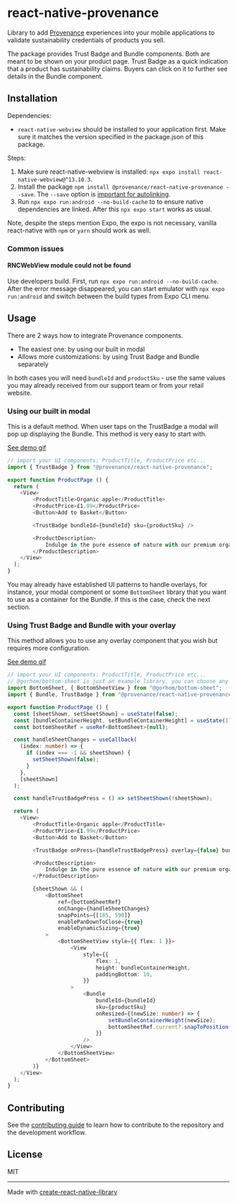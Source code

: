 # react-native-provenance

Library to add [Provenance](https://provenance.org) experiences into your mobile applications to validate sustainability credentials of products you sell.

The package provides Trust Badge and Bundle components. Both are meant to be shown on your product page. Trust Badge as a quick indication that a product
has sustainability claims. Buyers can click on it to further see details in the Bundle component.

## Installation

Dependencies:
* `react-native-webview` should be installed to your application first. Make sure it matches the version specified in the package.json of this package.

Steps:
1. Make sure react-native-webview is installed: `npx expo install react-native-webview@^13.10.3`.
2. Install the package `npm install @provenance/react-native-provenance --save`. The `--save` option is [important for autolinking](https://reactnative.dev/docs/linking-libraries-ios#automatic-linking).
3. Run `npx expo run:android --no-build-cache` to to ensure native dependencies are linked. After this `npx expo start` works as usual.

Note, despite the steps mention Expo, the expo is not necessary, vanilla react-native with `npm` or `yarn` should work as well.

### Common issues

#### RNCWebView module could not be found

Use developers build. First, run `npx expo run:android --no-build-cache`. After the error message disappeared, you can start emulator with `npx expo run:android` and switch between the build types from Expo CLI menu.

## Usage

There are 2 ways how to integrate Provenance components.
* The easiest one: by using our built in modal
* Allows more customizations: by using Trust Badge and Bundle separately

In both cases you will need `bundleId` and `productSku` - use the same values you may already received from our support team or from your
retail website.

### Using our built in modal

This is a default method.
When user taps on the TrustBadge a modal will pop up displaying the Bundle. This method is very easy to start with.

[See demo gif](docs/assets/ModalDemo2024-07-24%20at%2013.09.56.gif)

```typescript
// import your UI components: ProductTitle, ProductPrice etc...
import { TrustBadge } from "@provenance/react-native-provenance";

export function ProductPage () {
  return (
    <View>
        <ProductTitle>Organic apple</ProductTitle>
        <ProductPrice>£1.99</ProductPrice>
        <Button>Add to Basket</Button>

        <TrustBadge bundleId={bundleId} sku={productSku} />

        <ProductDescription>
            Indulge in the pure essence of nature with our premium organic apples.
        </ProductDescription>
    </View>
  );
}
```

You may already have established UI patterns to handle overlays, for instance, your modal component or some `BottomSheet` library that you want to use as
a container for the Bundle. If this is the case, check the next section.

### Using Trust Badge and Bundle with your overlay

This method allows you to use any overlay component that you wish but requires more configuration.

[See demo gif](docs/assets/DrawerDemo2024-07-24%20at%2013.05.14.gif)

```typescript
// import your UI components: ProductTitle, ProductPrice etc...
// @gorhom/bottom-sheet is just an example library, you can choose any
import BottomSheet, { BottomSheetView } from "@gorhom/bottom-sheet";
import { Bundle, TrustBadge } from "@provenance/react-native-provenance";

export function ProductPage () {
  const [sheetShown, setSheetShown] = useState(false);
  const [bundleContainerHeight, setBundleContainerHeight] = useState(175);
  const bottomSheetRef = useRef<BottomSheet>(null);

  const handleSheetChanges = useCallback(
    (index: number) => {
      if (index === -1 && sheetShown) {
        setSheetShown(false);
      }
    },
    [sheetShown]
  );

  const handleTrustBadgePress = () => setSheetShown(!sheetShown);

  return (
    <View>
        <ProductTitle>Organic apple</ProductTitle>
        <ProductPrice>£1.99</ProductPrice>
        <Button>Add to Basket</Button>

        <TrustBadge onPress={handleTrustBadgePress} overlay={false} bundleId={bundleId} sku={productSku} />

        <ProductDescription>
            Indulge in the pure essence of nature with our premium organic apples.
        </ProductDescription>

        {sheetShown && (
            <BottomSheet
                ref={bottomSheetRef}
                onChange={handleSheetChanges}
                snapPoints={[185, 590]}
                enablePanDownToClose={true}
                enableDynamicSizing={true}
            >
                <BottomSheetView style={{ flex: 1 }}>
                    <View
                        style={{
                            flex: 1,
                            height: bundleContainerHeight,
                            paddingBottom: 10,
                        }}
                    >
                        <Bundle
                            bundleId={bundleId}
                            sku={productSku}
                            onResized={(newSize: number) => {
                                setBundleContainerHeight(newSize);
                                bottomSheetRef.current?.snapToPosition(newSize);
                            }}
                        />
                    </View>
                </BottomSheetView>
            </BottomSheet>
        )}
    </View>
  );
}
```

## Contributing

See the [contributing guide](CONTRIBUTING.md) to learn how to contribute to the repository and the development workflow.

## License

MIT

---

Made with [create-react-native-library](https://github.com/callstack/react-native-builder-bob)
